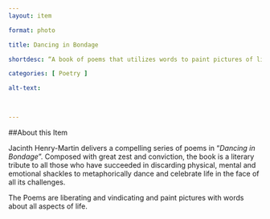 ```yaml
--- 
layout: item 

format: photo 

title: Dancing in Bondage

shortdesc: “A book of poems that utilizes words to paint pictures of liberation and vindication through various dimensions of life"

categories: [ Poetry ] 

alt-text:  

 

--- 
```


##About this Item 

 Jacinth Henry-Martin delivers a compelling series of poems in “_Dancing in Bondage_”. Composed with great zest and conviction, the book is a literary tribute to all those who have succeeded in discarding physical, mental and emotional shackles to metaphorically dance and celebrate life in the face of all its challenges.

 The Poems are liberating and vindicating and paint pictures with words about all aspects of life.
